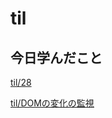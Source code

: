 # til

## 今日学んだこと

[til/28](https://github.com/tokiohamamatsu/til/blob/master/%E6%B4%BB%E5%8B%95%E8%A8%98%E9%8C%B2/2022/02/28.md)

[til/DOMの変化の監視](https://github.com/tokiohamamatsu/til/blob/master/Javascript/DOM%E3%81%AE%E5%A4%89%E5%8C%96%E3%81%AE%E7%9B%A3%E8%A6%96.md)